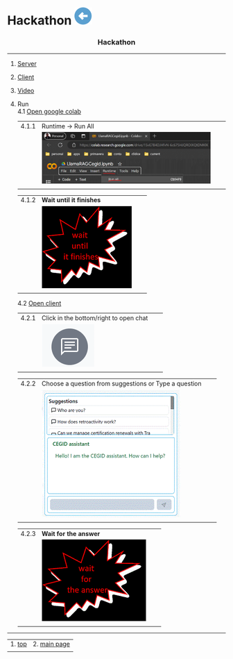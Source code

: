 # Hackathon [![back](/assets/back.svg)](../README.md) 

<h3 align="center">Hackathon</h3>

- - -

1. [Server](./server/README.md)
2. [Client](./client/README.md)
3. [Video](https://www.youtube.com/watch?v=OhMexqtfJGI)
4. Run  
    4.1 [Open google colab](https://colab.research.google.com/drive/15vE7B4DJHfvN-6c675HJQROIXQtDMKlK)  

    |       |     |     |     | 
    | ----- | --- | --- | --- |
    | 4.1.1 | Runtime -> Run All        |     |    |
    |       | ![Run](./server_run.gif)  |     |    |
    |       |     |     |     |

    |       |     |     |     | 
    | ----- | --- | --- | --- |
    | 4.1.2 |  **Wait until it finishes**        |     |    |
    |       | ![server_wait](./server_wait.gif)  |     |    |
    |       |     |     |     |

    
    4.2 [Open client](http://1010836-chat.000.pe)  

    |       |     |     |     | 
    | ----- | --- | --- | --- |
    | 4.2.1 |  Click in the bottom/right to open chat |     |    |
    |       | ![Run](./client_open_chat.gif)          |     |    |
    |       |     |     |     |
        
    |       |     |     |     | 
    | ----- | --- | --- | --- |
    | 4.2.2 |  Choose a question from suggestions or Type a question |     |    |
    |       | ![client_question](./client_question.gif)              |     |    |
    |       |     |     |     |

    |       |     |     |     | 
    | ----- | --- | --- | --- |
    | 4.2.3 |  **Wait for the answer**          |     |    |
    |       | ![client_wait](./client_wait.gif) |     |    |
    |       |     |     |     |

- - -

|     |     |
| --- | --- |
| 1. [top](#Hackathon) | 2. [main page](/README.md) |
|     |     |